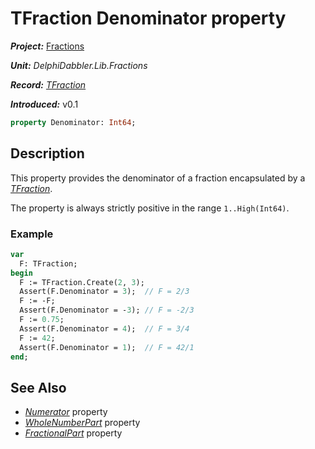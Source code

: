 # TFraction Denominator property

***Project:*** [Fractions](../API.md)

***Unit:*** _DelphiDabbler.Lib.Fractions_

***Record:*** [_TFraction_](./TFraction.md)

***Introduced:*** v0.1

```pascal
property Denominator: Int64;
```

## Description

This property provides the denominator of a fraction encapsulated by a [_TFraction_](./TFraction.md).

The property is always strictly positive in the range `1..High(Int64)`.

### Example

```pascal
var
  F: TFraction;
begin
  F := TFraction.Create(2, 3);
  Assert(F.Denominator = 3);  // F = 2/3
  F := -F;
  Assert(F.Denominator = -3); // F = -2/3
  F := 0.75;
  Assert(F.Denominator = 4);  // F = 3/4
  F := 42;
  Assert(F.Denominator = 1);  // F = 42/1
end;
```

## See Also

* [_Numerator_](./TFraction-Numerator.md) property
* [_WholeNumberPart_](./TFraction-WholeNumberPart.md) property
* [_FractionalPart_](./TFraction-FractionalPart.md) property
